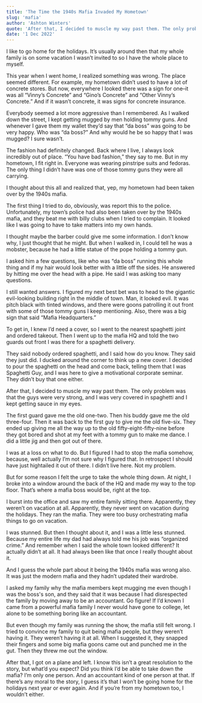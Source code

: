 ```yaml
---
title: 'The Time the 1940s Mafia Invaded My Hometown'
slug: 'mafia'
author: 'Ashton Winters'
quote: 'After that, I decided to muscle my way past them. The only problem was that the guys were very strong, and I was very covered in spaghetti and I kept getting sauce in my eyes.'
date: '1 Dec 2022'
---
```


I like to go home for the holidays. It’s usually around then that my whole family is on some vacation I wasn’t invited to so I have the whole place to myself.

This year when I went home, I realized something was wrong. The place seemed different. For example, my hometown didn’t used to have a lot of concrete stores. But now, everywhere I looked there was a sign for one–it was all “Vinny’s Concrete” and “Gino’s Concrete” and “Other Vinny’s Concrete.” And if it wasn’t concrete, it was signs for concrete insurance.

Everybody seemed a lot more aggressive than I remembered. As I walked down the street, I kept getting mugged by men holding tommy guns. And whenever I gave them my wallet they’d say that “da boss” was going to be very happy. Who was “da boss?” And why would he be so happy that I was mugged? I sure wasn’t.

The fashion had definitely changed. Back where I live, I always look incredibly out of place. “You have bad fashion,” they say to me. But in my hometown, I fit right in. Everyone was wearing pinstripe suits and fedoras. The only thing I didn’t have was one of those tommy guns they were all carrying.

I thought about this all and realized that, yep, my hometown had been taken over by the 1940s mafia.

The first thing I tried to do, obviously, was report this to the police. Unfortunately, my town’s police had also been taken over by the 1940s mafia, and they beat me with billy clubs when I tried to complain. It looked like I was going to have to take matters into my own hands.

I thought maybe the barber could give me some information. I don’t know why, I just thought that he might. But when I walked in, I could tell he was a mobster, because he had a little statue of the pope holding a tommy gun.

I asked him a few questions, like who was “da boss” running this whole thing and if my hair would look better with a little off the sides. He answered by hitting me over the head with a pipe. He said I was asking too many questions.

I still wanted answers. I figured my next best bet was to head to the gigantic evil-looking building right in the middle of town. Man, it looked evil. It was pitch black with tinted windows, and there were goons patrolling it out front with some of those tommy guns I keep mentioning. Also, there was a big sign that said “Mafia Headquarters.”

To get in, I knew I’d need a cover, so I went to the nearest spaghetti joint and ordered takeout. Then I went up to the mafia HQ and told the two guards out front I was there for a spaghetti delivery.

They said nobody ordered spaghetti, and I said how do you know. They said they just did. I ducked around the corner to think up a new cover. I decided to pour the spaghetti on the head and come back, telling them that I was Spaghetti Guy, and I was here to give a motivational corporate seminar. They didn’t buy that one either.

After that, I decided to muscle my way past them. The only problem was that the guys were very strong, and I was very covered in spaghetti and I kept getting sauce in my eyes.

The first guard gave me the old one-two. Then his buddy gave me the old three-four. Then it was back to the first guy to give me the old five-six. They ended up giving me all the way up to the old fifty-eight-fifty-nine before they got bored and shot at my feet with a tommy gun to make me dance. I did a little jig and then got out of there.

I was at a loss on what to do. But I figured I had to stop the mafia somehow, because, well actually I’m not sure why I figured that. In retrospect I should have just hightailed it out of there. I didn’t live here. Not my problem.

But for some reason I felt the urge to take the whole thing down. At night, I broke into a window around the back of the HQ and made my way to the top floor. That’s where a mafia boss would be, right at the top.

I burst into the office and saw my entire family sitting there. Apparently, they weren’t on vacation at all. Apparently, they never went on vacation during the holidays. They ran the mafia. They were too busy orchestrating mafia things to go on vacation.

I was stunned. But then I thought about it, and I was a little less stunned. Because my entire life my dad had always told me his job was “organized crime.” And remember when I said the whole town looked different? It actually didn’t at all. It had always been like that once I really thought about it.

And I guess the whole part about it being the 1940s mafia was wrong also. It was just the modern mafia and they hadn’t updated their wardrobe.

I asked my family why the mafia members kept mugging me even though I was the boss's son, and they said that it was because I had disrespected the family by moving away to be an accountant. Go figure! If I’d known I came from a powerful mafia family I never would have gone to college, let alone to be something boring like an accountant.

But even though my family was running the show, the mafia still felt wrong. I tried to convince my family to quit being mafia people, but they weren’t having it. They weren’t having it at all. When I suggested it, they snapped their fingers and some big mafia goons came out and punched me in the gut. Then they threw me out the window.

After that, I got on a plane and left. I know this isn’t a great resolution to the story, but what’d you expect? Did you think I’d be able to take down the mafia? I’m only one person. And an accountant kind of one person at that. If there’s any moral to the story, I guess it’s that I won’t be going home for the holidays next year or ever again. And if you’re from my hometown too, I wouldn’t either.